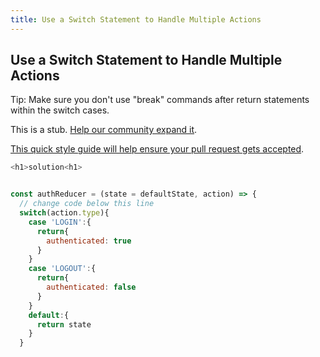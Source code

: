 ```yaml
---
title: Use a Switch Statement to Handle Multiple Actions
---
```

## Use a Switch Statement to Handle Multiple Actions

Tip: Make sure you don't use "break" commands after return statements within the switch cases.

This is a stub. <a href='https://github.com/freecodecamp/guides/tree/master/src/pages/certifications/front-end-libraries/redux/use-a-switch-statement-to-handle-multiple-actions/index.md' target='_blank' rel='nofollow'>Help our community expand it</a>.

<a href='https://github.com/freecodecamp/guides/blob/master/README.md' target='_blank' rel='nofollow'>This quick style guide will help ensure your pull request gets accepted</a>.

<!-- The article goes here, in GitHub-flavored Markdown. Feel free to add YouTube videos, images, and CodePen/JSBin embeds  -->

  
```javascript
<h1>solution<h1>


const authReducer = (state = defaultState, action) => {
  // change code below this line
  switch(action.type){
    case 'LOGIN':{
      return{
        authenticated: true
      }
    }
    case 'LOGOUT':{
      return{
        authenticated: false
      }
    }
    default:{
      return state
    }
  }
  ```
